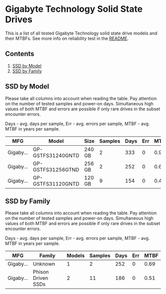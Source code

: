 Gigabyte Technology Solid State Drives
======================================

This is a list of all tested Gigabyte Technology solid state drive models and their MTBFs. See
more info on reliability test in the [README](https://github.com/bsdhw/SMART).

Contents
--------

1. [ SSD by Model  ](#ssd-by-model)
2. [ SSD by Family ](#ssd-by-family)

SSD by Model
------------

Please take all columns into account when reading the table. Pay attention on the
number of tested samples and power-on days. Simultaneous high values of both MTBF
and errors are possible if only rare drives in the subset encounter errors.

Days - avg. days per sample,
Err  - avg. errors per sample,
MTBF - avg. MTBF in years per sample.

| MFG       | Model              | Size   | Samples | Days  | Err   | MTBF |
|-----------|--------------------|--------|---------|-------|-------|------|
| Gigaby... | GP-GSTFS31240GNTD  | 240 GB | 2       | 333   | 0     | 0.91   |
| Gigaby... | GP-GSTFS31256GTND  | 256 GB | 2       | 252   | 0     | 0.69   |
| Gigaby... | GP-GSTFS31120GNTD  | 120 GB | 9       | 154   | 0     | 0.42   |

SSD by Family
-------------

Please take all columns into account when reading the table. Pay attention on the
number of tested samples and power-on days. Simultaneous high values of both MTBF
and errors are possible if only rare drives in the subset encounter errors.

Days - avg. days per sample,
Err  - avg. errors per sample,
MTBF - avg. MTBF in years per sample.

| MFG       | Family                 | Models | Samples | Days  | Err   | MTBF |
|-----------|------------------------|--------|---------|-------|-------|------|
| Gigaby... | Unknown                | 1      | 2       | 252   | 0     | 0.69   |
| Gigaby... | Phison Driven SSDs     | 2      | 11      | 186   | 0     | 0.51   |
